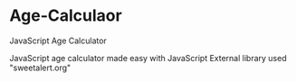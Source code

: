 # Age-Calculaor
JavaScript Age Calculator

JavaScript age calculator made easy with JavaScript
External library used "sweetalert.org"
